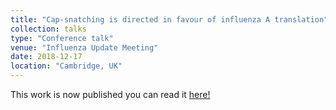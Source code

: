 ```yaml
---
title: "Cap-snatching is directed in favour of influenza A translation"
collection: talks
type: "Conference talk"
venue: "Influenza Update Meeting"
date: 2018-12-17
location: "Cambridge, UK"
---
```


This work is now published you can read it [here!](https://jvi.asm.org/content/94/10/e01720-19)